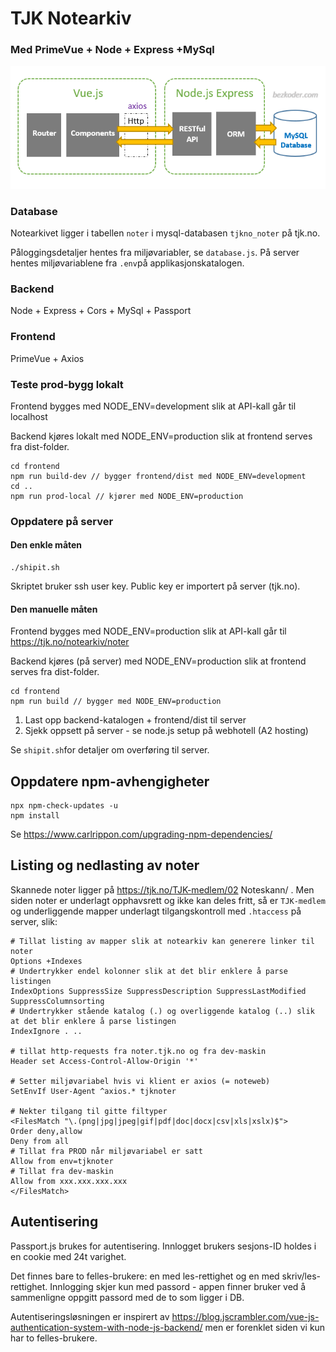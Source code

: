 # TJK Notearkiv
### Med PrimeVue + Node + Express +MySql
![alt text](vue-node-express-mysql-architecture.png "Architecture")

### Database

Notearkivet ligger i tabellen `noter` i mysql-databasen `tjkno_noter` på tjk.no.

Påloggingsdetaljer hentes fra miljøvariabler, se `database.js`. På server hentes
miljøvariablene fra `.env`på applikasjonskatalogen.

### Backend
Node + Express + Cors + MySql + Passport

### Frontend
PrimeVue + Axios

### Teste prod-bygg lokalt
Frontend bygges med NODE_ENV=development slik at API-kall går til localhost

Backend kjøres lokalt med NODE_ENV=production slik at frontend serves fra dist-folder.

    cd frontend
    npm run build-dev // bygger frontend/dist med NODE_ENV=development
    cd ..
    npm run prod-local // kjører med NODE_ENV=production

### Oppdatere på server

#### Den enkle måten
    ./shipit.sh
    
Skriptet bruker ssh user key. Public key er importert på server (tjk.no).

#### Den manuelle måten

Frontend bygges med NODE_ENV=production slik at API-kall går til https://tjk.no/notearkiv/noter

Backend kjøres (på server) med NODE_ENV=production slik at frontend serves fra dist-folder.

    cd frontend
    npm run build // bygger med NODE_ENV=production

1. Last opp backend-katalogen + frontend/dist til server
1. Sjekk oppsett på server - se node.js setup på webhotell (A2 hosting)

Se `shipit.sh`for detaljer om overføring til server.

## Oppdatere npm-avhengigheter
    npx npm-check-updates -u
    npm install
    
Se https://www.carlrippon.com/upgrading-npm-dependencies/

## Listing og nedlasting av noter

Skannede noter ligger på https://tjk.no/TJK-medlem/02 Noteskann/ .
Men siden noter er underlagt opphavsrett og ikke kan deles fritt, så er `TJK-medlem`
og underliggende mapper underlagt tilgangskontroll med `.htaccess` på server, slik:

    # Tillat listing av mapper slik at notearkiv kan generere linker til noter
    Options +Indexes
    # Undertrykker endel kolonner slik at det blir enklere å parse listingen
    IndexOptions SuppressSize SuppressDescription SuppressLastModified SuppressColumnsorting
    # Undertrykker stående katalog (.) og overliggende katalog (..) slik at det blir enklere å parse listingen
    IndexIgnore . ..

    # tillat http-requests fra noter.tjk.no og fra dev-maskin
    Header set Access-Control-Allow-Origin '*'

    # Setter miljøvariabel hvis vi klient er axios (= noteweb)
    SetEnvIf User-Agent ^axios.* tjknoter

    # Nekter tilgang til gitte filtyper
    <FilesMatch "\.(png|jpg|jpeg|gif|pdf|doc|docx|csv|xls|xslx)$">
    Order deny,allow
    Deny from all
    # Tillat fra PROD når miljøvariabel er satt
    Allow from env=tjknoter
    # Tillat fra dev-maskin
    Allow from xxx.xxx.xxx.xxx
    </FilesMatch>

## Autentisering

Passport.js brukes for autentisering. Innlogget brukers sesjons-ID holdes i
en cookie med 24t varighet.

Det finnes bare to felles-brukere: en med les-rettighet og en med skriv/les-
rettighet. Innlogging skjer kun med passord - appen finner bruker ved å sammenligne
oppgitt passord med de to som ligger i DB.

Autentiseringsløsningen er inspirert av
https://blog.jscrambler.com/vue-js-authentication-system-with-node-js-backend/
men er forenklet siden vi kun har to felles-brukere.